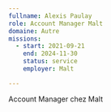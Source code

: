 ```yaml
---
fullname: Alexis Paulay
role: Account Manager Malt
domaine: Autre
missions:
  - start: 2021-09-21
    end: 2024-11-30
    status: service
    employer: Malt

---
```



Account Manager chez Malt
